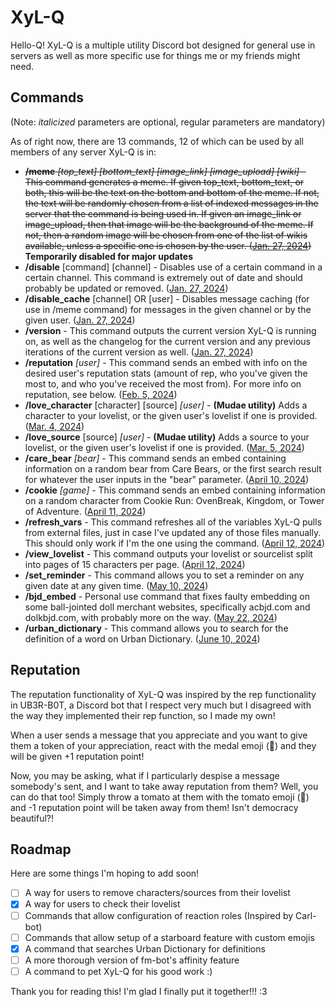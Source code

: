 
# XyL-Q

Hello-Q! XyL-Q is a multiple utility Discord bot designed for general use in servers as well as more specific use for things me or my friends might need.

## Commands
(Note: *italicized* parameters are optional, regular parameters are mandatory)

As of right now, there are 13 commands, 12 of which can be used by all members of any server XyL-Q is in:
- ~~**/meme** *[top_text]* *[bottom_text]* *[image_link]* *[image_upload]* *[wiki]*  - This command generates a meme. If given top_text, bottom_text, or both, this will be the text on the bottom and bottom of the meme. If not, the text will be randomly chosen from a list of indexed messages in the server that the command is being used in. If given an image_link or image_upload, then that image will be the background of the meme. If not, then a random image will be chosen from one of the list of wikis available, unless a specific one is chosen by the user. ([Jan. 27, 2024](https://github.com/cheetahsweater/xyl-q/commit/38eefcdcae4c547d9b2a855148977a54e99d527b))~~ **Temporarily disabled for major updates**
- **/disable** [command] [channel] - Disables use of a certain command in a certain channel. This command is extremely out of date and should probably be updated or removed. ([Jan. 27, 2024](https://github.com/cheetahsweater/xyl-q/commit/ccb9d0640720c46fd9aa1e33f645e6c20e5f17cb))
- **/disable_cache** [channel] OR [user] - Disables message caching (for use in /meme command) for messages in the given channel or by the given user. ([Jan. 27, 2024](https://github.com/cheetahsweater/xyl-q/commit/ccb9d0640720c46fd9aa1e33f645e6c20e5f17cb))
- **/version** - This command outputs the current version XyL-Q is running on, as well as the changelog for the current version and any previous iterations of the current version as well. ([Jan. 27, 2024](https://github.com/cheetahsweater/xyl-q/commit/e3faa6a6938dd86cefaba38dabd1a5aa2de113fd))
- **/reputation** *[user]* - This command sends an embed with info on the desired user's reputation stats (amount of rep, who you've given the most to, and who you've received the most from). For more info on reputation, see below. ([Feb. 5, 2024](https://github.com/cheetahsweater/xyl-q/commit/300ed0a32c27121d91706d96716e5da1075ca884))
- **/love_character** [character] [source] *[user]* - **(Mudae utility)** Adds a character to your lovelist, or the given user's lovelist if one is provided. ([Mar. 4, 2024](https://github.com/cheetahsweater/xyl-q/commit/9758efb0dfafb512ba1c7fd29ff0c2a35ad846ec))
- **/love_source** [source] *[user]* - **(Mudae utility)** Adds a source to your lovelist, or the given user's lovelist if one is provided. ([Mar. 5, 2024](https://github.com/cheetahsweater/xyl-q/commit/84ba8c4ba29fc5e67ff3f526002855f0af2baf3c))
- **/care_bear** *[bear]* - This command sends an embed containing information on a random bear from Care Bears, or the first search result for whatever the user inputs in the "bear" parameter. ([April 10, 2024](https://github.com/cheetahsweater/xyl-q/commit/68e445665af878916c23e09f7b565648898128fc))
- **/cookie** *[game]* - This command sends an embed containing information on a random character from Cookie Run: OvenBreak, Kingdom, or Tower of Adventure. ([April 11, 2024](https://github.com/cheetahsweater/xyl-q/commit/caab487f8caa4015ba0948dd204a782bd394f5a1))
- **/refresh_vars** - This command refreshes all of the variables XyL-Q pulls from external files, just in case I've updated any of those files manually. This should only work if I'm the one using the command. ([April 12, 2024](https://github.com/cheetahsweater/xyl-q/commit/c0f576d6d1ee6ded90726f252fb0e2ac61a53a5f))
- **/view_lovelist** - This command outputs your lovelist or sourcelist split into pages of 15 characters per page. ([April 12, 2024](https://github.com/cheetahsweater/xyl-q/commit/cebb696ee90b8e0d2703c821efdc92b450991197))
- **/set_reminder** - This command allows you to set a reminder on any given date at any given time. ([May 10, 2024](https://github.com/cheetahsweater/xyl-q/commit/6067d8aa233f5d30e04d6c2cb4371b0fbfff23e0))
- **/bjd_embed** - Personal use command that fixes faulty embedding on some ball-jointed doll merchant websites, specifically acbjd.com and dolkbjd.com, with probably more on the way. ([May 22, 2024](https://github.com/cheetahsweater/xyl-q/commit/db2103c0a0403176880903fc033a60f786932943))
- **/urban_dictionary** - This command allows you to search for the definition of a word on Urban Dictionary. ([June 10, 2024](https://github.com/cheetahsweater/xyl-q/commit/4534d44e4fc9d6dbeeb324fd0ae98a4e83784bc8))

## Reputation
The reputation functionality of XyL-Q was inspired by the rep functionality in UB3R-B0T, a Discord bot that I respect very much but I disagreed with the way they implemented their rep function, so I made my own!

When a user sends a message that you appreciate and you want to give them a token of your appreciation, react with the medal emoji (🏅) and they will be given +1 reputation point! 

Now, you may be asking, what if I particularly despise a message somebody's sent, and I want to take away reputation from them? Well, you can do that too! Simply throw a tomato at them with the tomato emoji (🍅) and -1 reputation point will be taken away from them! Isn't democracy beautiful?!

## Roadmap
Here are some things I'm hoping to add soon!
- [ ]   A way for users to remove characters/sources from their lovelist
- [x]   A way for users to check their lovelist
- [ ]   Commands that allow configuration of reaction roles (Inspired by Carl-bot)
- [ ]   Commands that allow setup of a starboard feature with custom emojis
- [x]   A command that searches Urban Dictionary for definitions
- [ ]   A more thorough version of fm-bot's affinity feature
- [ ]   A command to pet XyL-Q for his good work :)

Thank you for reading this! I'm glad I finally put it together!!! :3
